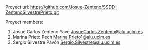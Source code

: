 Proyect url: <https://github.com/Josue-Zenteno/SSDD-ZentenoSilvestrePrieto.git>

Proyect members:

1. Josue Carlos Zenteno Yave <JosueCarlos.Zenteno@alu.uclm.es>
2. Marina Prieto Pech <Marina.Prieto1@alu.uclm.es>
3. Sergio Silvestre Pavón  <Sergio.Silvestre@alu.uclm.es>
